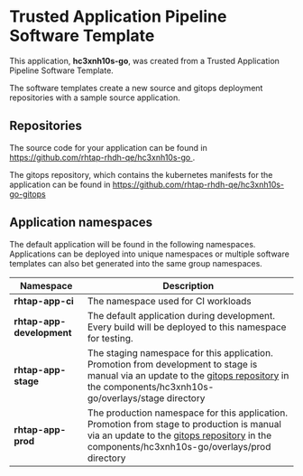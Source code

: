 # Trusted Application Pipeline Software Template

This application, **hc3xnh10s-go**, was created from a Trusted Application Pipeline Software Template.

The software templates create a new source and gitops deployment repositories with a sample source application. 

## Repositories

The source code for your application can be found in [https://github.com/rhtap-rhdh-qe/hc3xnh10s-go ](https://github.com/rhtap-rhdh-qe/hc3xnh10s-go ).
 
The gitops repository, which contains the kubernetes manifests for the application can be found in 
[https://github.com/rhtap-rhdh-qe/hc3xnh10s-go-gitops ](https://github.com/rhtap-rhdh-qe/hc3xnh10s-go-gitops ) 

## Application namespaces 

The default application will be found in the following namespaces. Applications can be deployed into unique namespaces or multiple software templates can also bet generated into the same group namespaces.  

|  Namespace   |  Description   |  
| -------- | -------- |
| **rhtap-app-ci** | The namespace used for CI workloads |
| **rhtap-app-development** | The default application during development. Every build will be deployed to this namespace for testing. |
| **rhtap-app-stage** | The staging namespace for this application. Promotion from development to stage is manual via an update to the [gitops repository](https://github.com/rhtap-rhdh-qe/hc3xnh10s-go-gitops ) in the components/hc3xnh10s-go/overlays/stage directory |
| **rhtap-app-prod** | The production namespace for this application. Promotion from stage to production is manual via an update to the [gitops repository](https://github.com/rhtap-rhdh-qe/hc3xnh10s-go-gitops ) in the components/hc3xnh10s-go/overlays/prod directory |